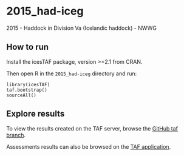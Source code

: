 # 2015_had-iceg
2015 - Haddock in Division Va (Icelandic haddock) - NWWG

## How to run

Install the icesTAF package, version >=2.1 from CRAN.

Then open R in the `2015_had-iceg` directory and run:

```
library(icesTAF)
taf.bootstrap()
sourceAll()
```

## Explore results

To view the results created on the TAF server, browse the
[GitHub taf branch](https://github.com/ices-taf/2015_had-iceg/tree/taf).

Assessments results can also be browsed on the
[TAF application](https://taf.ices.dk/app/stock#!/2015/had-iceg).
